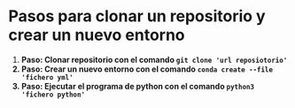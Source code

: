 # Pasos para clonar un repositorio y crear un nuevo entorno
<ol>
	<li><strong>Paso:</string> Clonar repositorio con el comando <code>git clone 'url reposiotorio'</code></li>
	<li><strong>Paso:</strong> Crear un nuevo entorno con el comando <code>conda create --file 'fichero yml'</code></li>
	<li><strong>Paso:</strong> Ejecutar el programa de python con el comando <code>python3 'fichero python'</codem></li>
<ol>
